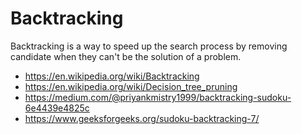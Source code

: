 # Backtracking

Backtracking is a way to speed up the search process by removing candidate when they can't be the solution of a problem.

* <https://en.wikipedia.org/wiki/Backtracking>
* <https://en.wikipedia.org/wiki/Decision_tree_pruning>
* <https://medium.com/@priyankmistry1999/backtracking-sudoku-6e4439e4825c>
* <https://www.geeksforgeeks.org/sudoku-backtracking-7/>
